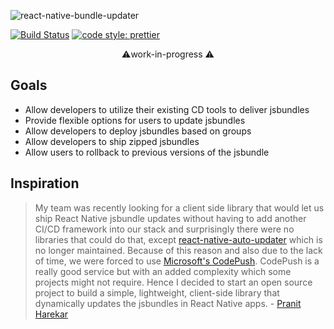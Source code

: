 ![react-native-bundle-updater](https://user-images.githubusercontent.com/17886017/55283012-16a12400-5327-11e9-991d-e5de07e2db72.png)

[![Build Status](https://travis-ci.com/Pranit-Harekar/react-native-bundle-updater.svg?branch=master)](https://travis-ci.com/Pranit-Harekar/react-native-bundle-updater) [![code style: prettier](https://img.shields.io/badge/code_style-prettier-ff69b4.svg?style=flat-square)](https://github.com/prettier/prettier)

<p align="center"> ⚠️work-in-progress ⚠️ </p>

## Goals

- Allow developers to utilize their existing CD tools to deliver jsbundles
- Provide flexible options for users to update jsbundles
- Allow developers to deploy jsbundles based on groups
- Allow developers to ship zipped jsbundles
- Allow users to rollback to previous versions of the jsbundle

## Inspiration

> My team was recently looking for a client side library that would let us ship React Native jsbundle updates without having to add another CI/CD framework into our stack and surprisingly there were no libraries that could do that, except [react-native-auto-updater](https://github.com/redbooth/react-native-auto-updater) which is no longer maintained. Because of this reason and also due to the lack of time, we were forced to use [Microsoft's CodePush](https://microsoft.github.io/code-push/). CodePush is a really good service but with an added complexity which some projects might not require. Hence I decided to start an open source project to build a simple, lightweight, client-side library that dynamically updates the jsbundles in React Native apps. - [Pranit Harekar](https://twitter.com/pranitharekar)
